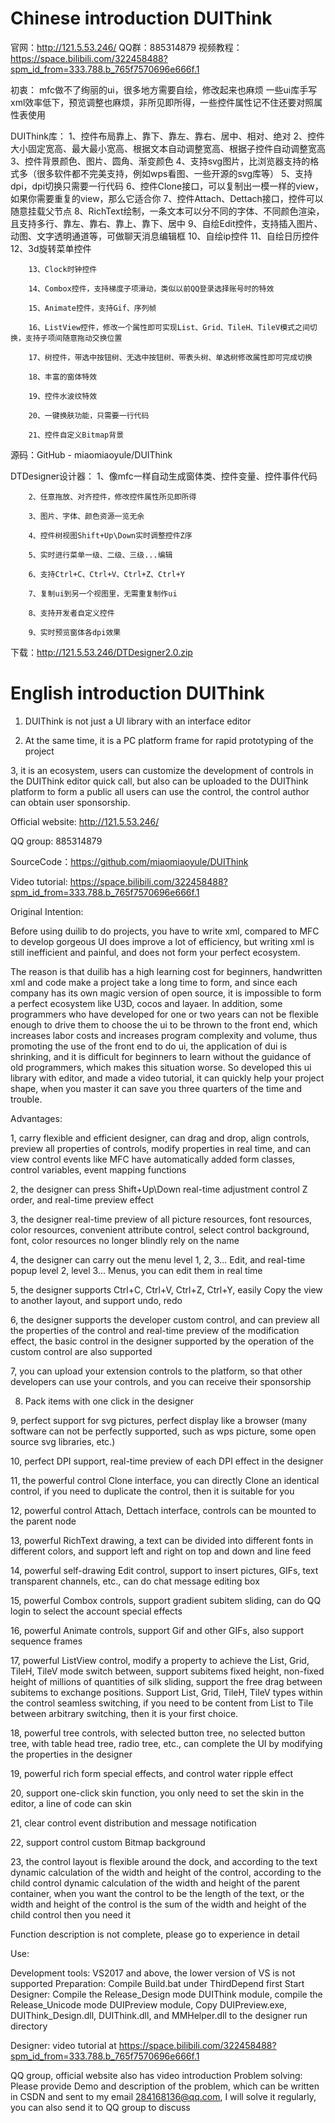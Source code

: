 # Chinese introduction DUIThink
官网：http://121.5.53.246/
QQ群：885314879
视频教程：https://space.bilibili.com/322458488?spm_id_from=333.788.b_765f7570696e666f.1

初衷：
       mfc做不了绚丽的ui，很多地方需要自绘，修改起来也麻烦
        一些ui库手写xml效率低下，预览调整也麻烦，非所见即所得，一些控件属性记不住还要对照属性表使用

DUIThink库：
        1、控件布局靠上、靠下、靠左、靠右、居中、相对、绝对
        2、控件大小固定宽高、最大最小宽高、根据文本自动调整宽高、根据子控件自动调整宽高
        3、控件背景颜色、图片、圆角、渐变颜色
        4、支持svg图片，比浏览器支持的格式多（很多软件都不完美支持，例如wps看图、一些开源的svg库等）
        5、支持dpi，dpi切换只需要一行代码
        6、控件Clone接口，可以复制出一模一样的view，如果你需要重复的view，那么它适合你
        7、控件Attach、Dettach接口，控件可以随意挂载父节点
        8、RichText绘制，一条文本可以分不同的字体、不同颜色渲染，且支持多行、靠左、靠右、靠上、靠下、居中
        9、自绘Edit控件，支持插入图片、动图、文字透明通道等，可做聊天消息编辑框
        10、自绘ip控件
        11、自绘日历控件
        12、3d旋转菜单控件

        13、Clock时钟控件

        14、Combox控件，支持梯度子项滑动，类似以前QQ登录选择账号时的特效

        15、Animate控件，支持Gif、序列帧

        16、ListView控件，修改一个属性即可实现List、Grid、TileH、TileV模式之间切换，支持子项间随意拖动交换位置

        17、树控件，带选中按钮树、无选中按钮树、带表头树、单选树修改属性即可完成切换

        18、丰富的窗体特效

        19、控件水波纹特效

        20、一键换肤功能，只需要一行代码

        21、控件自定义Bitmap背景

 源码：GitHub - miaomiaoyule/DUIThink

DTDesigner设计器：
        1、像mfc一样自动生成窗体类、控件变量、控件事件代码

        2、任意拖放、对齐控件，修改控件属性所见即所得

        3、图片、字体、颜色资源一览无余

        4、控件树视图Shift+Up\Down实时调整控件Z序

        5、实时进行菜单一级、二级、三级...编辑

        6、支持Ctrl+C、Ctrl+V、Ctrl+Z、Ctrl+Y

        7、复制ui到另一个视图里，无需重复制作ui

        8、支持开发者自定义控件

        9、实时预览窗体各dpi效果

下载：http://121.5.53.246/DTDesigner2.0.zip


# English introduction DUIThink

1. DUIThink is not just a UI library with an interface editor



2. At the same time, it is a PC platform frame for rapid prototyping of the project



3, it is an ecosystem, users can customize the development of controls in the DUIThink editor quick call, but also can be uploaded to the DUIThink platform to form a public all users can use the control, the control author can obtain user sponsorship.



Official website: http://121.5.53.246/



QQ group: 885314879

SourceCode：https://github.com/miaomiaoyule/DUIThink

Video tutorial: https://space.bilibili.com/322458488?spm_id_from=333.788.b_765f7570696e666f.1



Original Intention:



Before using duilib to do projects, you have to write xml, compared to MFC to develop gorgeous UI does improve a lot of efficiency, but writing xml is still inefficient and painful, and does not form your perfect ecosystem.



The reason is that duilib has a high learning cost for beginners, handwritten xml and code make a project take a long time to form, and since each company has its own magic version of open source, it is impossible to form a perfect ecosystem like U3D, cocos and layaer. In addition, some programmers who have developed for one or two years can not be flexible enough to drive them to choose the ui to be thrown to the front end, which increases labor costs and increases program complexity and volume, thus promoting the use of the front end to do ui, the application of dui is shrinking, and it is difficult for beginners to learn without the guidance of old programmers, which makes this situation worse. So developed this ui library with editor, and made a video tutorial, it can quickly help your project shape, when you master it can save you three quarters of the time and trouble.



Advantages:



1, carry flexible and efficient designer, can drag and drop, align controls, preview all properties of controls, modify properties in real time, and can view control events like MFC have automatically added form classes, control variables, event mapping functions



2, the designer can press Shift+Up\Down real-time adjustment control Z order, and real-time preview effect



3, the designer real-time preview of all picture resources, font resources, color resources, convenient attribute control, select control background, font, color resources no longer blindly rely on the name



4, the designer can carry out the menu level 1, 2, 3... Edit, and real-time popup level 2, level 3... Menus, you can edit them in real time



5, the designer supports Ctrl+C, Ctrl+V, Ctrl+Z, Ctrl+Y, easily Copy the view to another layout, and support undo, redo



6, the designer supports the developer custom control, and can preview all the properties of the control and real-time preview of the modification effect, the basic control in the designer supported by the operation of the custom control are also supported



7, you can upload your extension controls to the platform, so that other developers can use your controls, and you can receive their sponsorship



8. Pack items with one click in the designer



9, perfect support for svg pictures, perfect display like a browser (many software can not be perfectly supported, such as wps picture, some open source svg libraries, etc.)



10, perfect DPI support, real-time preview of each DPI effect in the designer



11, the powerful control Clone interface, you can directly Clone an identical control, if you need to duplicate the control, then it is suitable for you



12, powerful control Attach, Dettach interface, controls can be mounted to the parent node



13, powerful RichText drawing, a text can be divided into different fonts in different colors, and support left and right on top and down and line feed



14, powerful self-drawing Edit control, support to insert pictures, GIFs, text transparent channels, etc., can do chat message editing box



15, powerful Combox controls, support gradient subitem sliding, can do QQ login to select the account special effects



16, powerful Animate controls, support Gif and other GIFs, also support sequence frames



17, powerful ListView control, modify a property to achieve the List, Grid, TileH, TileV mode switch between, support subitems fixed height, non-fixed height of millions of quantities of silk sliding, support the free drag between subitems to exchange positions. Support List, Grid, TileH, TileV types within the control seamless switching, if you need to be content from List to Tile between arbitrary switching, then it is your first choice.



18, powerful tree controls, with selected button tree, no selected button tree, with table head tree, radio tree, etc., can complete the UI by modifying the properties in the designer



19, powerful rich form special effects, and control water ripple effect



20, support one-click skin function, you only need to set the skin in the editor, a line of code can skin



21, clear control event distribution and message notification



22, support control custom Bitmap background



23, the control layout is flexible around the dock, and according to the text dynamic calculation of the width and height of the control, according to the child control dynamic calculation of the width and height of the parent container, when you want the control to be the length of the text, or the width and height of the control is the sum of the width and height of the child control then you need it



Function description is not complete, please go to experience in detail



Use:



Development tools: VS2017 and above, the lower version of VS is not supported
Preparation: Compile Build.bat under ThirdDepend first
Start Designer: Compile the Release_Design mode DUIThink module, compile the Release_Unicode mode DUIPreview module, Copy DUIPreview.exe, DUIThink_Design.dll, DUIThink.dll, and MMHelper.dll to the designer run directory

Designer: video tutorial at https://space.bilibili.com/322458488?spm_id_from=333.788.b_765f7570696e666f.1

QQ group, official website also has video introduction
Problem solving: Please provide Demo and description of the problem, which can be written in CSDN and sent to my email 284168136@qq.com, I will solve it regularly, you can also send it to QQ group to discuss
